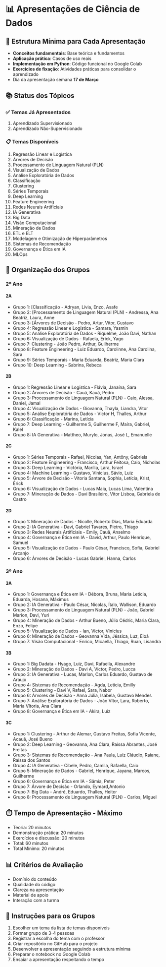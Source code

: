 # 📊 Apresentações de Ciência de Dados

## 🎯 Estrutura Mínima para Cada Apresentação
- **Conceitos fundamentais**: Base teórica e fundamentos
- **Aplicação prática**: Casos de uso reais
- **Implementação em Python**: Código funcional no Google Colab
- **Exercícios de fixação**: Atividades práticas para consolidar o aprendizado
- Dia da apresentação semana **17 de Março**

## 📚 Status dos Tópicos

### ✅ Temas Já Apresentados
1. Aprendizado Supervisionado
2. Aprendizado Não-Supervisionado

### 📋 Temas Disponíveis
1. Regressão Linear e Logística
2. Árvores de Decisão
3. Processamento de Linguagem Natural (PLN)
4. Visualização de Dados
5. Análise Exploratória de Dados
6. Classificação
7. Clustering
8. Séries Temporais
9. Deep Learning
10. Feature Engineering
11. Redes Neurais Artificiais
12. IA Generativa
13. Big Data
14. Visão Computacional
15. Mineração de Dados
16. ETL e ELT
17. Modelagem e Otimização de Hiperparâmetros
18. Sistemas de Recomendação
19. Governança e Ética em IA
20. MLOps

## 👥 Organização dos Grupos

### 2º Ano

#### 2A
- Grupo 1: [Classificação - Adryan, Lívia, Enzo, Asafe
- Grupo 2: [Processamento de Linguagem Natural (PLN) - Andressa, Ana Beatriz, Laura, Anne
- Grupo 3: [Árvores de Decisão - Pedro, Artur, Vitor, Gustavo
- Grupo 4: Regressão Linear e Logística - Samara, Yasmin
- Grupo 5: Análise Exploratória de Dados - Riquelme, João Davi, Nathan
- Grupo 6: Visualização de Dados - Rafaela, Erick, Yago
- Grupo 7: Clustering - João Pedro, Arthur, Guilherme
- Grupo 8: Feature Engineering - Luiz Eduardo, Carolinne, Ana Carolina, Sara
- Grupo 9: Séries Temporais - Maria Eduarda, Beatriz, Maria Clara
- Grupo 10: Deep Learning - Sabrina, Rebeca
#### 2B
- Grupo 1: Regressão Linear e Logística - Flávia, Janaína, Sara
- Grupo 2: Árvores de Decisão - Cauã, Kauã, Pedro
- Grupo 3: Processamento de Linguagem Natural (PLN) - Caio, Alessa, Daniel, Jamal
- Grupo 4: Visualização de Dados - Giovanna, Thayla, Liandra, Vitor
- Grupo 5: Análise Exploratória de Dados - Victor H, Thalles, Arthur
- Grupo 6: Classificação - Marina, Letícia
- Grupo 7: Deep Learning - Guilherme S, Guilherme F, Maíra, Gabriel, Kalel
- Grupo 8: IA Generativa - Mattheo, Murylo, Jonas, José L, Emanuelle

#### 2C
- Grupo 1: Séries Temporais - Rafael, Nicolas, Yan, Antôny, Gabriela
- Grupo 2: Feature Engineering - Francisco, Arthur Feitosa, Caio, Nicholas
- Grupo 3: Deep Learning - Victória, Marília, Lara, Israel
- Grupo 4: Machine Learning - Gustavo, Vinícius, Sávio, Luiz
- Grupo 5: Árvore de Decisão - Vítoria Santana, Sophia, Letícia, Krist, Érick
- Grupo 6: Visualização de Dados - Lucas Maia, Lucas Lima, Valentina
- Grupo 7: Mineração de Dados - Davi Brasileiro, Vitor Lisboa, Gabriela de Castro

#### 2D
- Grupo 1: Mineração de Dados - Nicolle, Roberto Dias, Maria Eduarda
- Grupo 2: IA Generativa - Davi, Gabriel Tavares, Pietro, Thiago
- Grupo 3: Redes Neurais Artificiais - Emily, Cauã, Anselmo    
- Grupo 4: Governança e Ética em IA - David, Arthur, Paulo Henrique, Samuel
- Grupo 5: Visualização de Dados - Paulo César, Francisco, Sofia, Gabriel Arcanjo
- Grupo 6: Árvores de Decisão - Lucas Gabriel, Hanna, Carlos

### 3º Ano

#### 3A
- Grupo 1: Governança e Ética em IA - Débora, Bruna, Maria Letícia, Eduarda, Hosana, Máximus
- Grupo 2: IA Generativa - Paulo César, Nícolas, Ítalo, Wallison, Eduardo
- Grupo 3: Processamento de Linguagem Natural (PLN) - João, Gabriel Marion, Davi, Yuri
- Grupo 4: Mineração de Dados - Arthur Bueno, Júlio Cédric, Maria Clara, Enzo, Felipe
- Grupo 5: Visualização de Dados - Ian, Victor, Vinícius
- Grupo 6: Mineração de Dados - Geovanna Vida, Jéssica, Luz, Eloá
- Grupo 7: Visão Computacional - Enrico, Micaella, Thiago, Ruan, Lisandra

#### 3B
- Grupo 1: Big Dadata - Hyago, Luiz, Davi, Rafaella, Alexandre
- Grupo 2: Mineração de Dados - Davi A, Victor, Pedro, Lucca
- Grupo 3: IA Generativa - Lucas, Marlon, Carlos Eduardo, Gustavo de Araujo
- Grupo 4: Sistemas de Recomendação - Agda, Letícia, Emilly
- Grupo 5: Clustering - Davi V, Rafael, Sara, Nabor
- Grupo 6: Árvores de Decisão - Anna Júlia, Isabela, Gustavo Mendes
- Grupo 7: Análise Exploratória de Dados - João Vítor, Lara, Roberto, Maria Vítoria, Ana Clara
- Grupo 8: Governança e Ética em IA - Akira, Luiz


#### 3C
- Grupo 1: Clustering - Arthur de Alemar, Gustavo Freitas, Sofia Vicente, Acauã, José Bueno 
- Grupo 2: Deep Learning - Geovanna, Ana Clara, Raíssa Abrantes, José Freitas
- Grupo 3: Sistemas de Recomendação - Ana Paula, Luíz Cláudio, Raiane, Raíssa dos Santos
- Grupo 4: IA Generativa - Cibele, Pedro, Camila, Rafaella, Caio
- Grupo 5: Mineração de Dados - Gabriel, Henrique, Jayana, Marcos, Guilherme
- Grupo 6: Governança e Ética em IA - Sâmia, Peter
- Grupo 7: Árvore de Decisão - Orlando, Eymard,Antonio
- Grupo 7: Big Data - André, Eduardo, Thalles, Heitor
- Grupo 8: Processamento de Linguagem Natural (PLN) - Carlos, Miguel 

## ⏱️ Tempo de Apresentação - Máximo
- Teoria: 20 minutos
- Demonstração prática: 20 minutos
- Exercícios e discussão: 20 minutos
- Total: 60 minutos
- Total Mínimo: 20 minutos

## 📊 Critérios de Avaliação
- Domínio do conteúdo
- Qualidade do código
- Clareza na apresentação
- Material de apoio
- Interação com a turma

## 📝 Instruções para os Grupos
1. Escolher um tema da lista de temas disponíveis
2. Formar grupo de 3-4 pessoas
3. Registrar a escolha do tema com o professor
4. Criar repositório no GitHub para o projeto
5. Desenvolver a apresentação seguindo a estrutura mínima
6. Preparar o notebook no Google Colab
7. Ensaiar a apresentação respeitando o tempo